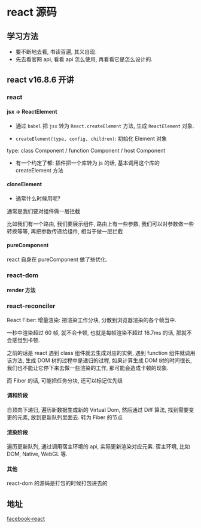 # react 源码

## 学习方法

- 要不断地去看, 书读百遍, 其义自现.
- 先去看官网 api, 看看 api 怎么使用, 再看看它是怎么设计的.

## react v16.8.6 开讲

### react

#### jsx -> ReactElement

- 通过 `babel` 把 `jsx` 转为 `React.createElement` 方法, 生成 `ReactElement` 对象.

- `createElement(type, config, children)`: 初始化 Element 对象

type: class Component / function Component / host Component

- 有一个约定了都: 插件把一个库转为 js 的话, 基本调用这个库的 createElement 方法

#### cloneElement

- 通常什么时候用呢?

通常是我们要对组件做一层拦截

比如我们有一个路由, 我们要展示组件, 路由上有一些参数, 我们可以对参数做一些转换等等, 再把参数传递给组件, 相当于做一层拦截

#### pureComponent

react 自身在 pureComponent 做了些优化.

### react-dom

#### render 方法

### react-reconciler

React Fiber: 增量渲染: 把渲染工作分块, 分散到浏览器渲染的各个帧当中.

一秒中渲染超过 60 帧, 就不会卡顿, 也就是每帧渲染不超过 16.7ms 的话, 那就不会感觉到卡顿.

之前的话是 react 遇到 class 组件就去生成对应的实例, 遇到 function 组件就调用该方法, 生成 DOM 树的过程中是递归的过程, 如果计算生成 DOM 树的时间很长, 我们也不能让它停下来去做一些渲染的工作, 那可能会造成卡顿的现象.

而 Fiber 的话, 可能把任务分块, 还可以标记优先级

#### 调和阶段

自顶向下递归, 遍历新数据生成新的 Virtual Dom, 然后通过 Diff 算法, 找到需要变更的元素, 放到更新队列里面去. 转为 Fiber 的节点

#### 渲染阶段

遍历更新队列, 通过调用宿主环境的 api, 实际更新渲染对应元素. 宿主环境, 比如 DOM, Native, WebGL 等.

#### 其他

react-dom 的源码是打包的时候打包进去的

## 地址

[facebook-react](https://github.com/facebook/react/tree/v16.8.6)
